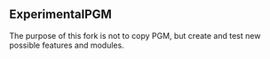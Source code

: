 ExperimentalPGM
---------------

The purpose of this fork is not to copy PGM, but create and test new possible features and modules.